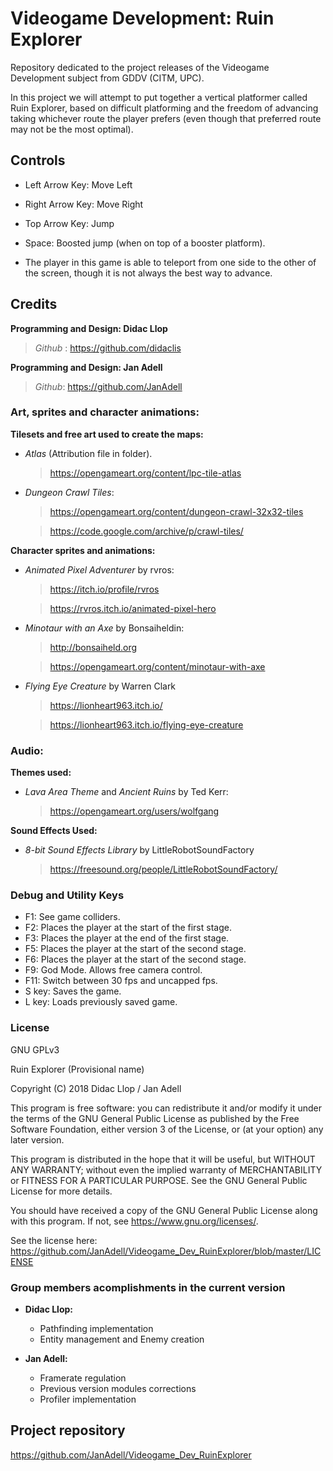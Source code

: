 # Videogame Development: Ruin Explorer
Repository dedicated to the project releases of the Videogame Development subject from GDDV (CITM, UPC).

In this project we will attempt to put together a vertical platformer called Ruin Explorer, based on difficult platforming and the freedom of advancing taking whichever route the player prefers (even though that preferred route may not be the most optimal).


## Controls

* Left Arrow Key: Move Left

* Right Arrow Key: Move Right

* Top Arrow Key: Jump

* Space: Boosted jump (when on top of a booster platform). 

* The player in this game is able to teleport from one side to the other of the screen, though it is not always the best way to advance.


## Credits

**Programming and Design: Didac Llop**

> *Github* : https://github.com/didaclis

**Programming and Design: Jan Adell**

> *Github*: https://github.com/JanAdell


### Art, sprites and character animations:

**Tilesets and free art used to create the maps:**

* *Atlas* (Attribution file in folder).

  >https://opengameart.org/content/lpc-tile-atlas

* *Dungeon Crawl Tiles*:

  >https://opengameart.org/content/dungeon-crawl-32x32-tiles

	>https://code.google.com/archive/p/crawl-tiles/

**Character sprites and animations:**

* *Animated Pixel Adventurer* by rvros:

	> https://itch.io/profile/rvros

	> https://rvros.itch.io/animated-pixel-hero
	
* *Minotaur with an Axe* by Bonsaiheldin:
	
	>http://bonsaiheld.org
	
	>https://opengameart.org/content/minotaur-with-axe
	
* *Flying Eye Creature* by Warren Clark

	>https://lionheart963.itch.io/
	
	>https://lionheart963.itch.io/flying-eye-creature

### Audio:

**Themes used:**

* *Lava Area Theme* and *Ancient Ruins* by Ted Kerr: 

  > https://opengameart.org/users/wolfgang



**Sound Effects Used:**

* *8-bit Sound Effects Library* by LittleRobotSoundFactory

  > https://freesound.org/people/LittleRobotSoundFactory/




### Debug and Utility Keys
* F1: See game colliders.
* F2: Places the player at the start of the first stage.
* F3: Places the player at the end of the first stage.
* F5: Places the player at the start of the second stage.
* F6: Places the player at the start of the second stage.
* F9: God Mode. Allows free camera control.
* F11: Switch between 30 fps and uncapped fps.
* S key: Saves the game.
* L key: Loads previously saved game.

### License

GNU GPLv3

Ruin Explorer (Provisional name)

Copyright (C) 2018  Didac Llop / Jan Adell

This program is free software: you can redistribute it and/or modify
it under the terms of the GNU General Public License as published by
the Free Software Foundation, either version 3 of the License, or
(at your option) any later version.

This program is distributed in the hope that it will be useful,
but WITHOUT ANY WARRANTY; without even the implied warranty of
MERCHANTABILITY or FITNESS FOR A PARTICULAR PURPOSE.  See the
GNU General Public License for more details.

You should have received a copy of the GNU General Public License
along with this program.  If not, see <https://www.gnu.org/licenses/>.

See the license here: https://github.com/JanAdell/Videogame_Dev_RuinExplorer/blob/master/LICENSE

### Group members acomplishments in the current version

* **Didac Llop:**
	* Pathfinding implementation
	* Entity management and Enemy creation

* **Jan Adell:**
	* Framerate regulation
	* Previous version modules corrections
	* Profiler implementation

## Project repository

https://github.com/JanAdell/Videogame_Dev_RuinExplorer

